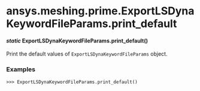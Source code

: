 <a id="ansys-meshing-prime-exportlsdynakeywordfileparams-print-default"></a>

# ansys.meshing.prime.ExportLSDynaKeywordFileParams.print_default

<a id="ansys.meshing.prime.ExportLSDynaKeywordFileParams.print_default"></a>

#### *static* ExportLSDynaKeywordFileParams.print_default()

Print the default values of `ExportLSDynaKeywordFileParams` object.

### Examples

```pycon
>>> ExportLSDynaKeywordFileParams.print_default()
```

<!-- !! processed by numpydoc !! -->
